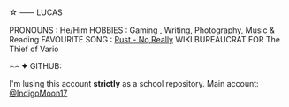 ☆ ⸺ LUCAS

PRONOUNS : He/Him
HOBBIES : Gaming , Writing, Photography, Music & Reading
FAVOURITE SONG : [Rust - No,Really](https://youtu.be/NqKA4Lv-BP4?si=AVOeDBFReyp15_eF)
WIKI BUREAUCRAT FOR <underline>The Thief of Vario</underline>


⌢⌢ ✦ GITHUB:

I'm lusing this account <strong>strictly</strong> as a school repository.
Main account: [@IndigoMoon17](https://github.com/IndigoMoon17)
